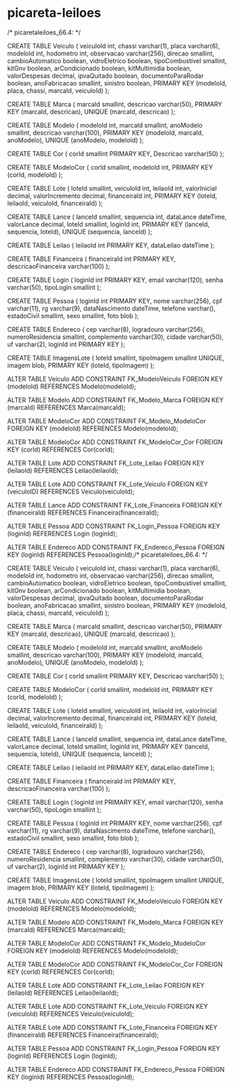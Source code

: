 # picareta-leiloes

/* picaretaleiloes_66.4: */

CREATE TABLE Veiculo (
    veiculoId int,
    chassi varchar(1),
    placa varchar(6),
    modeloId int,
    hodometro int,
    observacao varchar(256),
    direcao smallint,
    cambioAutomatico boolean,
    vidroEletrico boolean,
    tipoCombustivel smallint,
    kitGnv boolean,
    arCondicionado boolean,
    kitMultimidia boolean,
    valorDespesas decimal,
    ipvaQuitado boolean,
    documentoParaRodar boolean,
    anoFabricacao smallint,
    sinistro boolean,
    PRIMARY KEY (modeloId, placa, chassi, marcaId, veiculoId)
);

CREATE TABLE Marca (
    marcaId smallint,
    descricao varchar(50),
    PRIMARY KEY (marcaId, descricao),
    UNIQUE (marcaId, descricao)
);

CREATE TABLE Modelo (
    modeloId int,
    marcaId smallint,
    anoModelo smallint,
    descricao varchar(100),
    PRIMARY KEY (modeloId, marcaId, anoModelo),
    UNIQUE (anoModelo, modeloId)
);

CREATE TABLE Cor (
    corId smallint PRIMARY KEY,
    Descricao varchar(50)
);

CREATE TABLE ModeloCor (
    corId smallint,
    modeloId int,
    PRIMARY KEY (corId, modeloId)
);

CREATE TABLE Lote (
    loteId smallint,
    veiculoId int,
    leilaoId int,
    valorInicial decimal,
    valorIncremento decimal,
    financeiraId int,
    PRIMARY KEY (loteId, leilaoId, veiculoId, financeiraId)
);

CREATE TABLE Lance (
    lanceId smallint,
    sequencia int,
    dataLance dateTime,
    valorLance decimal,
    loteId smallint,
    loginId int,
    PRIMARY KEY (lanceId, sequencia, loteId),
    UNIQUE (sequencia, lanceId)
);

CREATE TABLE Leilao (
    leilaoId int PRIMARY KEY,
    dataLeilao dateTime
);

CREATE TABLE Financeira (
    financeiraId int PRIMARY KEY,
    descricaoFinanceira varchar(100)
);

CREATE TABLE Login (
    loginId int  PRIMARY KEY,
    email varchar(120),
    senha varchar(50),
    tipoLogin smallint
);

CREATE TABLE Pessoa (
    loginId int  PRIMARY KEY,
    nome varchar(256),
    cpf varchar(11),
    rg varchar(9),
    dataNascimento dateTime,
    telefone varchar(),
    estadoCivil smallint,
    sexo smallint,
    foto blob
);

CREATE TABLE Endereco (
    cep varchar(8),
    logradouro varchar(256),
    numeroResidencia smallint,
    complemento varchar(30),
    cidade varchar(50),
    uf varchar(2),
    loginId int PRIMARY KEY
);

CREATE TABLE ImagensLote (
    loteId smallint,
    tipoImagem smallint UNIQUE,
    imagem blob,
    PRIMARY KEY (loteId, tipoImagem)
);
 
ALTER TABLE Veiculo ADD CONSTRAINT FK_ModeloVeiculo
    FOREIGN KEY (modeloId)
    REFERENCES Modelo(modeloId);
 

 
ALTER TABLE Modelo ADD CONSTRAINT FK_Modelo_Marca
    FOREIGN KEY (marcaId)
    REFERENCES Marca(marcaId);
 
ALTER TABLE ModeloCor ADD CONSTRAINT FK_Modelo_ModeloCor
    FOREIGN KEY (modeloId)
    REFERENCES Modelo(modeloId);
 
ALTER TABLE ModeloCor ADD CONSTRAINT FK_ModeloCor_Cor
    FOREIGN KEY (corId)
    REFERENCES Cor(corId);
    

ALTER TABLE Lote ADD CONSTRAINT FK_Lote_Leilao
    FOREIGN KEY (leilaoId)
    REFERENCES Leilao(leilaoId);
 
ALTER TABLE Lote ADD CONSTRAINT FK_Lote_Veiculo
    FOREIGN KEY (veiculoID)
    REFERENCES Veiculo(veiculoId);
 
ALTER TABLE Lance ADD CONSTRAINT FK_Lote_Financeira
    FOREIGN KEY (financeiraId)
    REFERENCES Financeira(financeiraId);
 
ALTER TABLE Pessoa ADD CONSTRAINT FK_Login_Pessoa
    FOREIGN KEY (loginId)
    REFERENCES Login (loginId);
 

ALTER TABLE Endereco ADD CONSTRAINT FK_Endereco_Pessoa
    FOREIGN KEY (loginId)
    REFERENCES Pessoa(loginId);/* picaretaleiloes_66.4: */

CREATE TABLE Veiculo (
    veiculoId int,
    chassi varchar(1),
    placa varchar(6),
    modeloId int,
    hodometro int,
    observacao varchar(256),
    direcao smallint,
    cambioAutomatico boolean,
    vidroEletrico boolean,
    tipoCombustivel smallint,
    kitGnv boolean,
    arCondicionado boolean,
    kitMultimidia boolean,
    valorDespesas decimal,
    ipvaQuitado boolean,
    documentoParaRodar boolean,
    anoFabricacao smallint,
    sinistro boolean,
    PRIMARY KEY (modeloId, placa, chassi, marcaId, veiculoId)
);

CREATE TABLE Marca (
    marcaId smallint,
    descricao varchar(50),
    PRIMARY KEY (marcaId, descricao),
    UNIQUE (marcaId, descricao)
);

CREATE TABLE Modelo (
    modeloId int,
    marcaId smallint,
    anoModelo smallint,
    descricao varchar(100),
    PRIMARY KEY (modeloId, marcaId, anoModelo),
    UNIQUE (anoModelo, modeloId)
);

CREATE TABLE Cor (
    corId smallint PRIMARY KEY,
    Descricao varchar(50)
);

CREATE TABLE ModeloCor (
    corId smallint,
    modeloId int,
    PRIMARY KEY (corId, modeloId)
);

CREATE TABLE Lote (
    loteId smallint,
    veiculoId int,
    leilaoId int,
    valorInicial decimal,
    valorIncremento decimal,
    financeiraId int,
    PRIMARY KEY (loteId, leilaoId, veiculoId, financeiraId)
);

CREATE TABLE Lance (
    lanceId smallint,
    sequencia int,
    dataLance dateTime,
    valorLance decimal,
    loteId smallint,
    loginId int,
    PRIMARY KEY (lanceId, sequencia, loteId),
    UNIQUE (sequencia, lanceId)
);

CREATE TABLE Leilao (
    leilaoId int PRIMARY KEY,
    dataLeilao dateTime
);

CREATE TABLE Financeira (
    financeiraId int PRIMARY KEY,
    descricaoFinanceira varchar(100)
);

CREATE TABLE Login (
    loginId int  PRIMARY KEY,
    email varchar(120),
    senha varchar(50),
    tipoLogin smallint
);

CREATE TABLE Pessoa (
    loginId int  PRIMARY KEY,
    nome varchar(256),
    cpf varchar(11),
    rg varchar(9),
    dataNascimento dateTime,
    telefone varchar(),
    estadoCivil smallint,
    sexo smallint,
    foto blob
);

CREATE TABLE Endereco (
    cep varchar(8),
    logradouro varchar(256),
    numeroResidencia smallint,
    complemento varchar(30),
    cidade varchar(50),
    uf varchar(2),
    loginId int PRIMARY KEY
);

CREATE TABLE ImagensLote (
    loteId smallint,
    tipoImagem smallint UNIQUE,
    imagem blob,
    PRIMARY KEY (loteId, tipoImagem)
);
 
ALTER TABLE Veiculo ADD CONSTRAINT FK_ModeloVeiculo
    FOREIGN KEY (modeloId)
    REFERENCES Modelo(modeloId);
 

 
ALTER TABLE Modelo ADD CONSTRAINT FK_Modelo_Marca
    FOREIGN KEY (marcaId)
    REFERENCES Marca(marcaId);
 
ALTER TABLE ModeloCor ADD CONSTRAINT FK_Modelo_ModeloCor
    FOREIGN KEY (modeloId)
    REFERENCES Modelo(modeloId);
 
ALTER TABLE ModeloCor ADD CONSTRAINT FK_ModeloCor_Cor
    FOREIGN KEY (corId)
    REFERENCES Cor(corId);
    

ALTER TABLE Lote ADD CONSTRAINT FK_Lote_Leilao
    FOREIGN KEY (leilaoId)
    REFERENCES Leilao(leilaoId);
 
ALTER TABLE Lote ADD CONSTRAINT FK_Lote_Veiculo
    FOREIGN KEY (veiculoId)
    REFERENCES Veiculo(veiculoId);
 
ALTER TABLE Lote ADD CONSTRAINT FK_Lote_Financeira
    FOREIGN KEY (financeiraId)
    REFERENCES Financeira(financeiraId);
 
ALTER TABLE Pessoa ADD CONSTRAINT FK_Login_Pessoa
    FOREIGN KEY (loginId)
    REFERENCES Login (loginId);
 

ALTER TABLE Endereco ADD CONSTRAINT FK_Endereco_Pessoa
    FOREIGN KEY (loginId)
    REFERENCES Pessoa(loginId);
